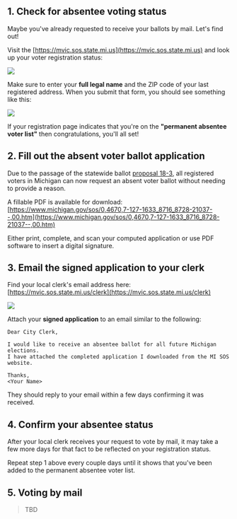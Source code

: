 ## 1. Check for absentee voting status

Maybe you've already requested to receive your ballots by mail. Let's find out!

Visit the [https://mvic.sos.state.mi.us](https://mvic.sos.state.mi.us) and look up your voter registration status:

![](https://cdn.zappy.app/db1061caf03e095ebe3c58a3face17d8.png)

Make sure to enter your **full legal name** and the ZIP code of your last registered address. When you submit that form, you should see something like this:

![](https://cdn.zappy.app/3436cb20052b65bea83fe0c5efe4151f.png)

If your registration page indicates that you're on the **"permanent absentee voter list"** then congratulations, you'll all set!

## 2. Fill out the absent voter ballot application

Due to the passage of the statewide ballot [proposal 18-3](https://ballotpedia.org/Michigan_Proposal_3,_Voting_Policies_in_State_Constitution_Initiative_(2018)), all registered voters in Michigan can now request an absent voter ballot without needing to provide a reason.

A fillable PDF is available for download: [https://www.michigan.gov/sos/0,4670,7-127-1633_8716_8728-21037--,00.htm](https://www.michigan.gov/sos/0,4670,7-127-1633_8716_8728-21037--,00.htm)

Either print, complete, and scan your computed application or use PDF software to insert a digital signature.

## 3. Email the signed application to your clerk

Find your local clerk's email address here:
[https://mvic.sos.state.mi.us/clerk](https://mvic.sos.state.mi.us/clerk)

![](https://cdn.zappy.app/f44efe0d9ffe0df8e9fb02f2713735c3.png)

Attach your **signed application** to an email similar to the following:

```
Dear City Clerk,

I would like to receive an absentee ballot for all future Michigan elections.
I have attached the completed application I downloaded from the MI SOS website.

Thanks,
<Your Name>
```

They should reply to your email within a few days confirming it was received.

## 4. Confirm your absentee status

After your local clerk receives your request to vote by mail, it may take a few more days for that fact to be reflected on your registration status.

Repeat step 1 above every couple days until it shows that you've been added to the permanent absentee voter list.

## 5. Voting by mail

> TBD

